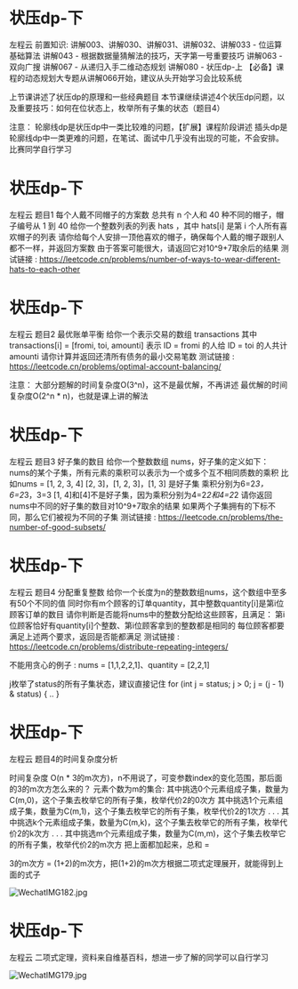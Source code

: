 <!-- Slide number: 1 -->
# 状压dp-下
左程云
前置知识:
讲解003、讲解030、讲解031、讲解032、讲解033 - 位运算基础算法
讲解043 - 根据数据量猜解法的技巧，天字第一号重要技巧
讲解063 - 双向广搜
讲解067 - 从递归入手二维动态规划
讲解080 - 状压dp-上
【必备】课程的动态规划大专题从讲解066开始，建议从头开始学习会比较系统

上节课讲述了状压dp的原理和一些经典题目
本节课继续讲述4个状压dp问题，以及重要技巧：如何在位状态上，枚举所有子集的状态（题目4）

注意：
轮廓线dp是状压dp中一类比较难的问题，【扩展】课程阶段讲述
插头dp是轮廓线dp中一类更难的问题，在笔试、面试中几乎没有出现的可能，不会安排。比赛同学自行学习

<!-- Slide number: 2 -->
# 状压dp-下
左程云
题目1
每个人戴不同帽子的方案数
总共有 n 个人和 40 种不同的帽子，帽子编号从 1 到 40
给你一个整数列表的列表 hats ，其中 hats[i] 是第 i 个人所有喜欢帽子的列表
请你给每个人安排一顶他喜欢的帽子，确保每个人戴的帽子跟别人都不一样，并返回方案数
由于答案可能很大，请返回它对10^9+7取余后的结果
测试链接 : https://leetcode.cn/problems/number-of-ways-to-wear-different-hats-to-each-other

<!-- Slide number: 3 -->
# 状压dp-下
左程云
题目2
最优账单平衡
给你一个表示交易的数组 transactions
其中 transactions[i] = [fromi, toi, amounti]
表示 ID = fromi 的人给 ID = toi 的人共计 amounti
请你计算并返回还清所有债务的最小交易笔数
测试链接 : https://leetcode.cn/problems/optimal-account-balancing/

注意：
大部分题解的时间复杂度O(3^n)，这不是最优解，不再讲述
最优解的时间复杂度O(2^n * n)，也就是课上讲的解法

<!-- Slide number: 4 -->
# 状压dp-下
左程云
题目3
好子集的数目
给你一个整数数组 nums，好子集的定义如下：
nums的某个子集，所有元素的乘积可以表示为一个或多个互不相同质数的乘积
比如nums = [1, 2, 3, 4]
[2, 3]，[1, 2, 3]，[1, 3] 是好子集
乘积分别为6=2*3，6=2*3，3=3
[1, 4]和[4]不是好子集，因为乘积分别为4=2*2和4=2*2
请你返回nums中不同的好子集的数目对10^9+7取余的结果
如果两个子集拥有的下标不同，那么它们被视为不同的子集
测试链接 : https://leetcode.cn/problems/the-number-of-good-subsets/

<!-- Slide number: 5 -->
# 状压dp-下
左程云
题目4
分配重复整数
给你一个长度为n的整数数组nums，这个数组中至多有50个不同的值
同时你有m个顾客的订单quantity，其中整数quantity[i]是第i位顾客订单的数目
请你判断是否能将nums中的整数分配给这些顾客，且满足：
第i位顾客恰好有quantity[i]个整数、第i位顾客拿到的整数都是相同的
每位顾客都要满足上述两个要求，返回是否能都满足
测试链接 : https://leetcode.cn/problems/distribute-repeating-integers/

不能用贪心的例子 : nums = [1,1,2,2,1]、quantity = [2,2,1]

j枚举了status的所有子集状态，建议直接记住
for (int j = status; j > 0; j = (j - 1) & status) { .. }

<!-- Slide number: 6 -->
# 状压dp-下
左程云
题目4的时间复杂度分析

时间复杂度 O(n * 3的m次方)，n不用说了，可变参数index的变化范围，那后面的3的m次方怎么来的？
元素个数为m的集合:
其中挑选0个元素组成子集，数量为C(m,0)，这个子集去枚举它的所有子集，枚举代价2的0次方
其中挑选1个元素组成子集，数量为C(m,1)，这个子集去枚举它的所有子集，枚举代价2的1次方
. . .
其中挑选k个元素组成子集，数量为C(m,k)，这个子集去枚举它的所有子集，枚举代价2的k次方
. . .
其中挑选m个元素组成子集，数量为C(m,m)，这个子集去枚举它的所有子集，枚举代价2的m次方
把上面都加起来，总和 =

3的m次方 = (1+2)的m次方，把(1+2)的m次方根据二项式定理展开，就能得到上面的式子

![WechatIMG182.jpg](WechatIMG182jpg.jpg)

<!-- Slide number: 7 -->
# 状压dp-下
左程云
二项式定理，资料来自维基百科，想进一步了解的同学可以自行学习

![WechatIMG179.jpg](WechatIMG179jpg.jpg)